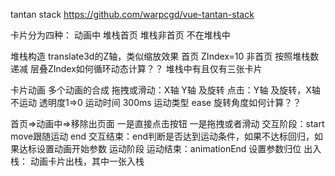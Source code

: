 tantan stack
https://github.com/warpcgd/vue-tantan-stack

卡片分为四种：
动画中
堆栈首页
堆栈非首页
不在堆栈中

堆栈构造
translate3d的Z轴，类似缩放效果
首页 ZIndex=10
非首页 按照堆栈数递减  层叠ZIndex如何循环动态计算？？
堆栈中有且仅有三张卡片

卡片动画
多个动画的合成
拖拽或滑动：X轴 Y轴 及旋转
点击：Y轴 及旋转，X轴不运动
透明度1=>0
运动时间 300ms
运动类型 ease
旋转角度如何计算？？

首页=>动画中=>移除出页面
一是直接点击按钮
一是拖拽或者滑动
  交互阶段：start move跟随运动 end
  交互结束：end判断是否达到运动条件，如果不达标回归，如果达标设置动画开始参数
  运动阶段
  运动结束：animationEnd 设置参数归位
  出入栈：  动画卡片出栈，其中一张入栈
